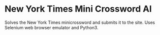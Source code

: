 # New York Times Mini Crossword AI

Solves the New York Times minicrossword and submits it to the site. Uses Selenium web browser emulator and Python3.
